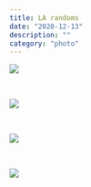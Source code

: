 ```yaml
---
title: LA randoms
date: "2020-12-13"
description: ""
category: "photo"
---
```


![ ](https://sosphotoblog.s3.us-east-2.amazonaws.com/blog/2020/2020-12-13/la-1.jpg)

&nbsp;

![ ](https://sosphotoblog.s3.us-east-2.amazonaws.com/blog/2020/2020-12-13/la-2.jpg)

&nbsp;

![ ](https://sosphotoblog.s3.us-east-2.amazonaws.com/blog/2020/2020-12-13/la-3.jpg)

&nbsp;

![ ](https://sosphotoblog.s3.us-east-2.amazonaws.com/blog/2020/2020-12-13/la-4.jpg)
